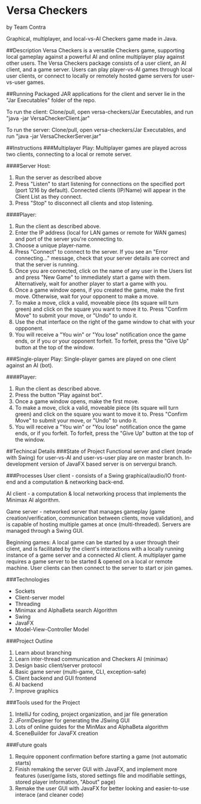# Versa Checkers
by Team Contra

Graphical, multiplayer, and local-vs-AI Checkers game made in Java.

##Description
Versa Checkers is a versatile Checkers game, supporting local gameplay against a powerful AI and online multiplayer play against other users. The Versa Checkers package consists of a user client, an AI client, and a game server. Users can play player-vs-AI games through local user clients, or connect to locally or remotely hosted game servers for user-vs-user games.

##Running
Packaged JAR applications for the client and server lie in the "Jar Executables" folder of the repo.

To run the client: Clone/pull, open versa-checkers/Jar Executables, and run "java -jar VersaCheckerClient.jar"

To run the server: Clone/pull, open versa-checkers/Jar Executables, and run "java -jar VersaCheckerServer.jar"

##Instructions
###Multiplayer Play:
Multiplayer games are played across two clients, connecting to a local or remote server.

####Server Host:
1. Run the server as described above
2. Press "Listen" to start listening for connections on the specified port (port 1216 by default). Connected clients (IP/Name) will appear in the Client List as they connect. 
3. Press "Stop" to disconnect all clients and stop listening.

####Player: 
1. Run the client as described above. 
2. Enter the IP address (local for LAN games or remote for WAN games) and port of the server you're connecting to.
3. Choose a unique player-name. 
4. Press "Connect" to connect to the server. If you see an "Error connecting..." message, check that your server details are correct and that the server is running.
5. Once you are connected, click on the name of any user in the Users list and press "New Game" to immediately start a game with them. Alternatively, wait for another player to start a game with you.
6. Once a game window opens, if you created the game, make the first move. Otherwise, wait for your opponent to make a move.
7. To make a move, click a valid, moveable piece (its square will turn green) and click on the square you want to move it to. Press "Confirm Move" to submit your move, or "Undo" to undo it.
8. Use the chat interface on the right of the game window to chat with your oppponent.
9. You will receive a "You win" or "You lose" notification once the game ends, or if you or your opponent forfeit. To forfeit, press the "Give Up" button at the top of the window.

###Single-player Play:
Single-player games are played on one client against an AI (bot).

####Player:
1. Run the client as described above.
2. Press the button "Play against bot".
3. Once a game window opens, make the first move.
4. To make a move, click a valid, moveable piece (its square will turn green) and click on the square you want to move it to. Press "Confirm Move" to submit your move, or "Undo" to undo it.
5. You will receive a "You win" or "You lose" notification once the game ends, or if you forfeit. To forfeit, press the "Give Up" button at the top of the window.

##Techincal Details
###State of Project
Functional server and client (made with Swing) for user-vs-AI and user-vs-user play are on master branch. In-development version of JavaFX based server is on servergui branch.

###Processes
User client - consists of a Swing graphical/audio/IO front-end and a computation & networking back-end.

AI client - a computation & local networking process that implements the Minimax AI algorithm.

Game server - networked server that manages gameplay (game creation/verification, communication between clients, move validation), and is capable of hosting multiple games at once (multi-threaded). Servers are managed through a Swing GUI.

Beginning games:
A local game can be started by a user through their client, and is facilitated by the client's interactions with a locally running instance of a game server and a connected AI client. A multiplayer game requires a game server to be started & opened on a local or remote machine. User clients can then connect to the server to start or join games.

###Technologies
* Sockets
* Client-server model
* Threading
* Minimax and AlphaBeta search Algorithm 
* Swing
* JavaFX
* Model-View-Controller Model

###Project Outline
1. Learn about branching
2. Learn inter-thread communication and Checkers AI (minimax)
3. Design basic client/server protocol
4. Basic game server (multi-game, CLI, exception-safe)
5. Client backend and GUI frontend
6. AI backend
7. Improve graphics

###Tools used for the Project
1. IntelliJ for coding, project organization, and jar file generation
2. JFormDesigner for generating the JSwing GUI
3. Lots of online guides for the MinMax and AlphaBeta algorithm
4. SceneBuilder for JavaFX creation

###Future goals
1. Require opponent confirmation before starting a game (not automatic starts)
2. Finish remaking the server GUI with JavaFX, and implement more features (user/game lists, stored settings file and modifiable settings, stored player information, "About" page)
3. Remake the user GUI with JavaFX for better looking and easier-to-use interace (and cleaner code)
